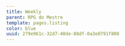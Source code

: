 ```yaml
---
title: Weekly
parent: RPG do Mestre
template: pages.listing
color: blue
uuid: 279e961c-32d7-40de-88df-8a3e0791f808
---
```

